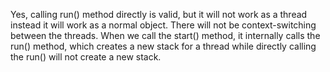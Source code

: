 Yes, calling run() method directly is valid, but it will not work as a
thread instead it will work as a normal object. There will not be
context-switching between the threads. When we call the start() method,
it internally calls the run() method, which creates a new stack for a
thread while directly calling the run() will not create a new stack.